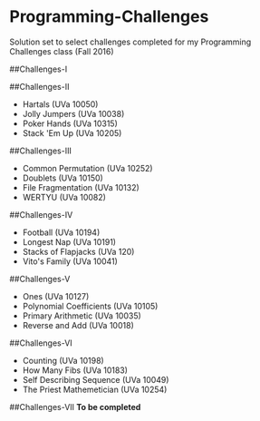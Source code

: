 # Programming-Challenges
Solution set to select challenges completed for my Programming Challenges class (Fall 2016)

##Challenges-I

##Challenges-II
* Hartals (UVa 10050) <br>
* Jolly Jumpers (UVa 10038) <br>
* Poker Hands (UVa 10315)<br>
* Stack 'Em Up (UVa 10205) <br>

##Challenges-III
* Common Permutation (UVa 10252) <br>
* Doublets (UVa 10150) <br>
* File Fragmentation (UVa 10132)<br>
* WERTYU (UVa 10082) <br>

##Challenges-IV
* Football (UVa 10194) <br>
* Longest Nap (UVa 10191) <br>
* Stacks of Flapjacks (UVa 120)<br>
* Vito's Family (UVa 10041) <br>

##Challenges-V
* Ones (UVa 10127) <br>
* Polynomial Coefficients (UVa 10105) <br>
* Primary Arithmetic (UVa 10035)<br>
* Reverse and Add (UVa 10018) <br>

##Challenges-VI
* Counting (UVa 10198)
* How Many Fibs (UVa 10183)
* Self Describing Sequence (UVa 10049)
* The Priest Mathemetician (UVa 10254)

##Challenges-VII
<b> To be completed </b>

